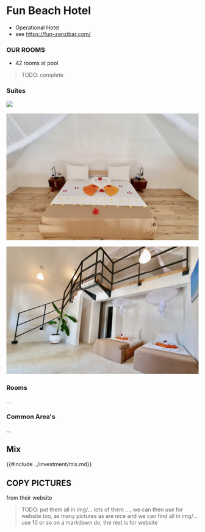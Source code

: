 # Fun Beach Hotel

- Operational Hotel
- see https://fun-zanzibar.com/

### OUR ROOMS

- 42 rooms at pool

> TODO: complete

### Suites

![](img/suite1.png)  

![](img/suite2.png)  

![](img/suite3.png)  

### Rooms
...

### Common Area's

...

## Mix

{{#include ../investment/mix.md}}

## COPY PICTURES

from their website

> TODO: put them all in img/... lots of them ..., we can then use for website too, as many pictures as are nice and we can find all in img/... use 10 or so on a markdown do, the rest is for website
